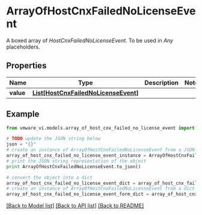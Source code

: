 # ArrayOfHostCnxFailedNoLicenseEvent

A boxed array of *HostCnxFailedNoLicenseEvent*. To be used in *Any* placeholders. 

## Properties
Name | Type | Description | Notes
------------ | ------------- | ------------- | -------------
**value** | [**List[HostCnxFailedNoLicenseEvent]**](HostCnxFailedNoLicenseEvent.md) |  | 

## Example

```python
from vmware_vi.models.array_of_host_cnx_failed_no_license_event import ArrayOfHostCnxFailedNoLicenseEvent

# TODO update the JSON string below
json = "{}"
# create an instance of ArrayOfHostCnxFailedNoLicenseEvent from a JSON string
array_of_host_cnx_failed_no_license_event_instance = ArrayOfHostCnxFailedNoLicenseEvent.from_json(json)
# print the JSON string representation of the object
print ArrayOfHostCnxFailedNoLicenseEvent.to_json()

# convert the object into a dict
array_of_host_cnx_failed_no_license_event_dict = array_of_host_cnx_failed_no_license_event_instance.to_dict()
# create an instance of ArrayOfHostCnxFailedNoLicenseEvent from a dict
array_of_host_cnx_failed_no_license_event_form_dict = array_of_host_cnx_failed_no_license_event.from_dict(array_of_host_cnx_failed_no_license_event_dict)
```
[[Back to Model list]](../README.md#documentation-for-models) [[Back to API list]](../README.md#documentation-for-api-endpoints) [[Back to README]](../README.md)


